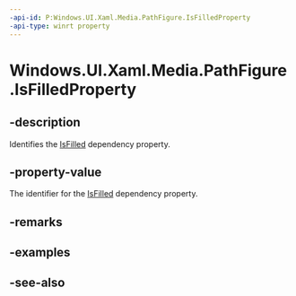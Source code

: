 ```yaml
---
-api-id: P:Windows.UI.Xaml.Media.PathFigure.IsFilledProperty
-api-type: winrt property
---
```


<!-- Property syntax
public Windows.UI.Xaml.DependencyProperty IsFilledProperty { get; }
-->

# Windows.UI.Xaml.Media.PathFigure.IsFilledProperty

## -description
Identifies the [IsFilled](pathfigure_isfilled.md) dependency property.



## -property-value
The identifier for the [IsFilled](pathfigure_isfilled.md) dependency property.

## -remarks

## -examples

## -see-also

